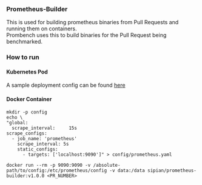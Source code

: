 ### Prometheus-Builder

This is used for building prometheus binaries from Pull Requests and running them on containers.  
Prombench uses this to build binaries for the Pull Request being benchmarked.

### How to run

#### Kubernetes Pod

A sample deployment config can be found [here](components/prombench/manifests/benchmark/3_prometheus-test.yaml#L176)

#### Docker Container

```
mkdir -p config
echo \
"global:
  scrape_interval:     15s
scrape_configs:
  - job_name: 'prometheus'
    scrape_interval: 5s
    static_configs:
      - targets: ['localhost:9090']" > config/prometheus.yaml

docker run --rm -p 9090:9090 -v /absolute-path/to/config:/etc/prometheus/config -v data:/data sipian/prometheus-builder:v1.0.0 <PR_NUMBER> 
```